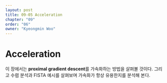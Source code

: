 ```yaml
---
layout: post
title: 09-05 Acceleration
chapter: "09"
order: "06"
owner: "Kyeongmin Woo"
---
```


# Acceleration

이 장에서는 **proximal gradient descent**를 가속화하는 방법을 살펴볼 것이다. 그리고 수렴 분석과 FISTA 예시를 살펴보며 가속화가 항상 유용한지를 분석해 본다.
